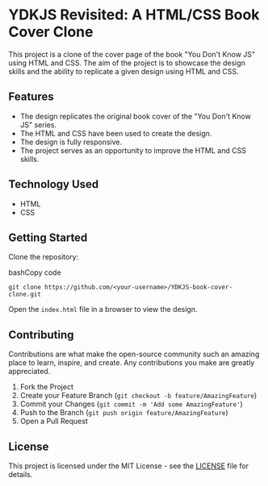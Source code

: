 YDKJS Revisited: A HTML/CSS Book Cover Clone
============================================

This project is a clone of the cover page of the book "You Don't Know JS" using HTML and CSS. The aim of the project is to showcase the design skills and the ability to replicate a given design using HTML and CSS.

Features
--------

*   The design replicates the original book cover of the "You Don't Know JS" series.
*   The HTML and CSS have been used to create the design.
*   The design is fully responsive.
*   The project serves as an opportunity to improve the HTML and CSS skills.

Technology Used
---------------

*   HTML
*   CSS

Getting Started
---------------

Clone the repository:

bashCopy code

`git clone https://github.com/<your-username>/YDKJS-book-cover-clone.git`

Open the `index.html` file in a browser to view the design.

Contributing
------------

Contributions are what make the open-source community such an amazing place to learn, inspire, and create. Any contributions you make are greatly appreciated.

1.  Fork the Project
2.  Create your Feature Branch (`git checkout -b feature/AmazingFeature`)
3.  Commit your Changes (`git commit -m 'Add some AmazingFeature'`)
4.  Push to the Branch (`git push origin feature/AmazingFeature`)
5.  Open a Pull Request

License
-------

This project is licensed under the MIT License - see the [LICENSE](LICENSE) file for details.

